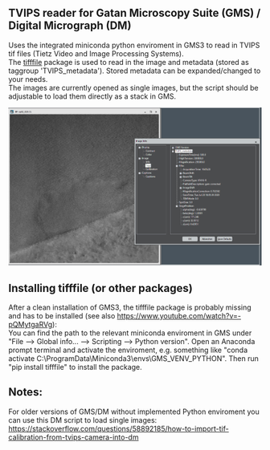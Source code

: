 ## TVIPS reader for Gatan Microscopy Suite (GMS) / Digital Micrograph (DM)

Uses the integrated miniconda python enviroment in GMS3 to read in TVIPS tif files (Tietz Video and Image Processing Systems).  
The [tifffile](https://pypi.org/project/tifffile/) package is used to read in the image and metadata (stored as taggroup 'TVIPS_metadata'). Stored metadata can be expanded/changed to your needs.  
The images are currently opened as single images, but the script should be adjustable to load them directly as a stack in GMS.

![tvipsreader](https://github.com/lukmuk/em-stuff/blob/main/TVIPS_reader_GMS/images/tvipsreader.PNG)

## Installing tifffile (or other packages)
After a clean installation of GMS3, the tifffile package is probably missing and has to be installed (see also https://www.youtube.com/watch?v=-pQMytgaRVg):   
You can find the path to the relevant miniconda enviroment in GMS under "File --> Global info... --> Scripting --> Python version". Open an Anaconda prompt terminal and activate the enviroment, e.g. something like "conda activate C:\ProgramData\Miniconda3\envs\GMS_VENV_PYTHON". Then run "pip install tifffile" to install the package.  

## Notes:
For older versions of GMS/DM without implemented Python enviroment you can use this DM script to load single images: https://stackoverflow.com/questions/58892185/how-to-import-tif-calibration-from-tvips-camera-into-dm  





